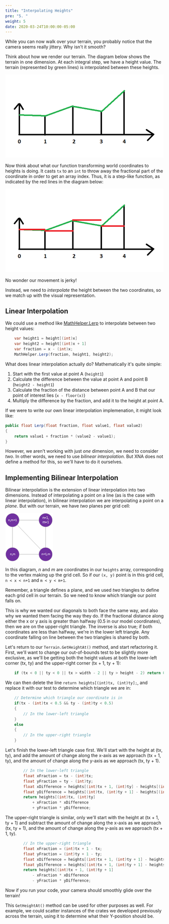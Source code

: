 ```yaml
---
title: "Interpolating Heights"
pre: "5. "
weight: 5
date: 2020-03-24T10:00:00-05:00
---
```


While you can now walk over your terrain, you probably notice that the camera seems really jittery.  Why isn't it smooth?  

Think about how we render our terrain.  The diagram below shows the terrain in one dimension.  At each integral step, we have a height value.  The terrain (represented by green lines) is interpolated between these heights.

![The terrain as rendered](/images/heightmap-terrain-5.1.png)

Now think about what our function transforming world coordinates to heights is doing.  It casts `tx` to an `int` to throw away the fractional part of the coordinate in order to get an array index.  Thus, it is a step-like function, as indicated by the red lines in the diagram below:

![The current height function](/images/heightmap-terrain-5.2.png)

No wonder our movement is jerky!  

Instead, we need to _interpolate_ the height between the two coordinates, so we match up with the visual representation.

## Linear Interpolation

We could use a method like [MathHelper.Lerp](https://www.monogame.net/documentation/?page=M_Microsoft_Xna_Framework_MathHelper_Lerp) to interpolate between two height values:

```csharp 
    var height1 = height[(int)x]
    var height2 = height[(int)x + 1]
    var fraction = x - (int)x;
    MathHelper.Lerp(fraction, height1, height2);
``` 

What does linear interpolation actually do?  Mathematically it's quite simple:

1. Start with the first value at point A (`height1`)
2. Calculate the difference between the value at point A and point B (`height2 - height1`)
3. Calculate the fraction of the distance between point A and B that  our point of interest lies (`x - floor(x)`)
4. Multiply the difference by the fraction, and add it to the height at point A.

If we were to write our own linear interpolation implemenation, it might look like:

```csharp 
public float Lerp(float fraction, float value1, float value2) 
{
    return value1 + fraction * (value2 - value1);
}
```

However, we aren't working with just _one_ dimension, we need to consider _two_.  In other words, we need to use _bilinear interpolation_.  But XNA does not define a method for this, so we'll have to do it ourselves.

## Implementing Bilinear Interpolation

Bilinear interpolation is the extension of linear interpolation into two dimensions.  Instead of interpolating a point on a line (as is the case with linear interpolation), in bilinear interpolation we are interpolating a point on a _plane_.  But with our terrain, we have _two_ planes per grid cell:

![Terrain triangles](/images/heightmap-terrain-5.3.png)

In this diagram, _n_ and _m_ are coordinates in our `heights` array, corresponding to the vertex making up the grid cell.  So if our `(x, y)` point is in this grid cell,  `n < x < n+1` and `m < y < m+1`.

Remember, a triangle defines a plane, and we used _two_ triangles to define each grid cell in our terrain.  So we need to know which triangle our point falls on.  

This is why we wanted our diagonals to both face the same way, and also why we wanted them facing the way they do.  If the fractional distance along either the x or y axis is greater than halfway (0.5 in our model coordinates), then we are on the upper-right triangle. The inverse is also true; if both coordinates are less than halfway, we're in the lower left triangle.  Any coordinate falling on line between the two triangles is shared by both.
 
Let's return to our `Terrain.GetHeightAt()` method, and start refactoring it.  First, we'll want to change our out-of-bounds test to be slightly more exclusive, as we'll be getting both the height values at both the lower-left corner (tx, ty) and the upper-right corner (tx + 1, ty + 1):

```csharp
    if (tx < 0 || ty < 0 || tx > width - 2 || ty > height - 2) return 0;
```

We can then delete the line `return heights[(int)tx, (int)ty];`, and replace it with our test to determine which triangle we are in:

```csharp 
    // Determine which triangle our coordinate is in
    if(tx - (int)tx < 0.5 && ty - (int)ty < 0.5)
    {
        // In the lower-left triangle
    } 
    else
    {
        // In the upper-right triangle
    }
```

Let's finish the lower-left triangle case first.  We'll start with the height at (tx, ty), and add the amount of change along the x-axis as we approach (tx + 1, ty), and the amount of change along the y-axis as we approach (tx, ty + 1).

```csharp
        // In the lower-left triangle
        float xFraction = tx - (int)tx;
        float yFraction = ty - (int)ty; 
        float xDifference = heights[(int)tx + 1, (int)ty] - heights[(int)tx, (int)ty];
        float yDifference = heights[(int)tx, (int)ty + 1] - heights[(int)tx, (int)ty];
        return heights[(int)tx, (int)ty]
            + xFraction * xDifference
            + yFraction * yDifference;
```

The upper-right triangle is similar, only we'll start with the height at (tx + 1, ty + 1) and subtract the amount of change along the x-axis as we approach (tx, ty + 1), and the amount of change along the y-axis as we approach (tx + 1, ty).  

```csharp
        // In the upper-right triangle
        float xFraction = (int)tx + 1 - tx;
        float yFraction = (int)ty + 1 - ty;
        float xDifference = heights[(int)tx + 1, (int)ty + 1] - heights[(int)tx, (int)ty + 1];
        float yDifference = heights[(int)tx + 1, (int)ty + 1] - heights[(int)tx + 1, (int)ty];
        return heights[(int)tx + 1, (int)ty + 1]
            - xFraction * xDifference
            - yFraction * yDifference;
```

Now if you run your code, your camera should smoothly glide over the terrain!

This `GetHeightAt()` method can be used for other purposes as well.  For example, we could scatter instances of the crates we developed previously across the terrain, using it to determine what their Y-position should be.